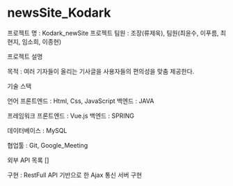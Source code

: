 # newsSite_Kodark
프로젝트 명 : Kodark_newSite
프로젝트 팀원 : 조장(류제욱), 팀원(최윤수, 이푸름, 최현지, 임소희, 이종현)

프로젝트 설명

목적 : 여러 기자들이 올리는 기사글을 사용자들의 편의성을 맞춤 제공한다.

기술 스택

언어
프론트엔드 : Html, Css, JavaScript
백엔드 : JAVA

프레임워크
프론트엔드 : Vue.js
백엔드 : SPRING

데이터베이스 : MySQL

협업툴 : Git, Google_Meeting

외부 API 목록
[]


구현 : RestFull API 기반으로 한 Ajax 통신 서버 구현
